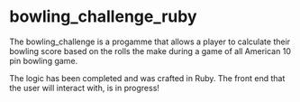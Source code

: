 # bowling_challenge_ruby

The bowling_challenge is a progamme that allows a player to calculate their bowling score based on the rolls the make during a game of all American 10 pin bowling game.

The logic has been completed and was crafted in Ruby.  The front end that the user will interact with, is in progress!


